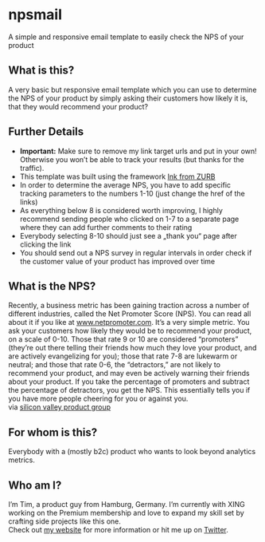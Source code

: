 # npsmail
A simple and responsive email template to easily check the NPS of your product

## What is this?
A very basic but responsive email template which you can use to determine the NPS of your product by simply asking their customers how likely it is, that they would recommend your product?

## Further Details
- **Important:** Make sure to remove my link target urls and put in your own! Otherwise you won’t be able to track your results (but thanks for the traffic).
- This template was built using the framework [Ink from ZURB](http://zurb.com/ink/)
- In order to determine the average NPS, you have to add specific tracking parameters to the numbers 1-10 (just change the href of the links)
- As everything below 8 is considered worth improving, I highly recommend sending people who clicked on 1-7 to a separate page where they can add further comments to their rating
- Everybody selecting 8-10 should just see a „thank you“ page after clicking the link
- You should send out a NPS survey in regular intervals in order check if the customer value of your product has improved over time

## What is the NPS?
Recently, a business metric has been gaining traction across a number of different industries, called the Net Promoter Score (NPS). You can read all about it if you like at www.netpromoter.com. It’s a very simple metric. You ask your customers how likely they would be to recommend your product, on a scale of 0-10. Those that rate 9 or 10 are considered “promoters” (they’re out there telling their friends how much they love your product, and are actively evangelizing for you); those that rate 7-8 are lukewarm or neutral; and those that rate 0-6, the “detractors,” are not likely to recommend your product, and may even be actively warning their friends about your product. If you take the percentage of promoters and subtract the percentage of detractors, you get the NPS. This essentially tells you if you have more people cheering for you or against you.  
via [silicon valley product group](http://www.svpg.com/measuring-product-managers/)

## For whom is this?
Everybody with a (mostly b2c) product who wants to look beyond analytics metrics.

## Who am I?
I’m Tim, a product guy from Hamburg, Germany. I’m currently with XING working on the Premium membership and love to expand my skill set by crafting side projects like this one.  
Check out [my website](http://herbigt.com/) for more information or hit me up on [Twitter](https://twitter.com/herbigt).
